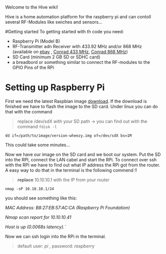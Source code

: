 Welcome to the Hive wiki!

Hive is a home automation platform for the raspberry pi and can contoll several RF-Modules like swiches and sensors...

#Getting started
To getting started with th code you need:
* Raspberry Pi (Model B)
* RF-Transmitter adn Receiver with 433.92 MHz and/or 868 MHz (available on [ebay](http://www.ebay.com/itm/433Mhz-WL-RF-Transmitter-Receiver-Module-Link-Kit-for-Arduino-ARM-MCU-Wireless-/380717845396?pt=LH_DefaultDomain_0&hash=item58a48d4b94) , [Conrad 433 MHz](http://www.conrad.at/ce/de/product/130428/Funk-Sender-Empfaenger-Set-433-MHz-AM-Baustein-Sender-3-12-VACDC-Empfaenger-5-VACDC-Reichweite-max-30-m/?ref=detview1&rt=detview1&rb=2), [Conrad 868 MHz](http://www.conrad.at/ce/de/product/190939/Funk-Sende-Empfaenger-Set-868-MHz-Baustein-Sender-3-12-VACDC-Empfaenger-5-VACDC-Reichweite-max-200-m/?ref=detview1&rt=detview1&rb=2))
* SD Card (minimum 2 GB SD or SDHC card)
* a breadbord or something similar to connect the RF-modules to the GPIO Pins of the RPi

# Setting up Raspberry Pi
First we need the latest Raspbian image [download](http://www.raspberrypi.org/downloads).
If the download is finished we have to flash the image to the SD card.
Under linux you can do that with the command
> replace /dev/sdX with your SD path -> you can find out with the command `fdisk -l`

`dd if=/path/to/image/version-wheezy.img of=/dev/sdX bs=1M`

This could take some minutes...

Now we have our image on the SD card and we boot our system. Put the SD into the RPI, connect the LAN cabel and start the RPi.
To connect over ssh with the RPi we have to find out what IP address the RPi got from the router. A easy way to do that in the terminal is the following commend !!

>**replace** 10.10.10.1 with the IP from your router

`nmap -sP 10.10.10.1/24`

you should see something like this:

_MAC Address: B8:27:EB:57:AC:CA (Raspberry Pi Foundation)_

_Nmap scan report for 10.10.10.41_

_Host is up (0.0068s latency).`_

Now we can ssh login into the RPi in the terminal.
> default user: _pi_ , password: _raspberry_

